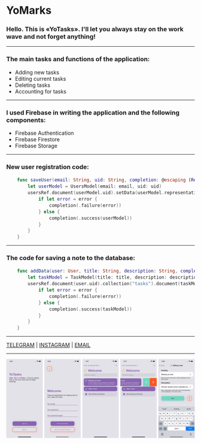 # YoMarks
### Hello. This is «YoTasks». I'll let you always stay on the work wave and not forget anything!
---
### The main tasks and functions of the application:
* Adding new tasks
* Editing current tasks
* Deleting tasks
* Accounting for tasks
---
### I used Firebase in writing the application and the following components:
* Firebase Authentication
* Firebase Firestore
* Firebase Storage
---
###  New user registration code:
```swift
    func saveUser(email: String, uid: String, completion: @escaping (Result<UsersModel, Error>) -> Void) {
        let userModel = UsersModel(email: email, uid: uid)
        usersRef.document(userModel.uid).setData(userModel.representation) { error in
            if let error = error {
                completion(.failure(error))
            } else {
                completion(.success(userModel))
            }
        }
    }
```
---
### The code for saving a note to the database:
```swift
    func addData(user: User, title: String, description: String, completion: @escaping (Result<TaskModel, Error>) -> Void) {
        let taskModel = TaskModel(title: title, description: description, id: UUID().uuidString)
        usersRef.document(user.uid).collection("tasks").document(taskModel.id).setData(taskModel.representation) { error in
            if let error = error {
                completion(.failure(error))
            } else {
                completion(.success(taskModel))
            }
        }
    }
```
---
[TELEGRAM](https://t.me/prilezhnyj) | [INSTAGRAM](https://instagram.com/prilezhnyj) | [EMAIL](dev.botalov@gmail.com)

---
![](https://github.com/prilezhnyj/YoMarks/blob/main/YoMarks/Resources/Assets.xcassets/MainSc.imageset/Group%202.png)

